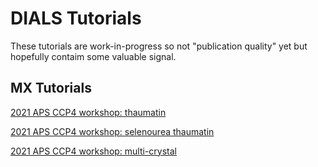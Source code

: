 # DIALS Tutorials

These tutorials are work-in-progress so not "publication quality" yet
but hopefully contaim some valuable signal.

## MX Tutorials

[2021 APS CCP4 workshop: thaumatin](./thaumatin/processing_in_detail.md)

[2021 APS CCP4 workshop: selenourea thaumatin](./se-thaumatin/processing_in_detail.md)

[2021 APS CCP4 workshop: multi-crystal](./br-lyso-multi/multicrystal.md)

